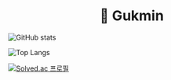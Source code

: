 <div align=center><h1>👋 Gukmin </h1></div>

![GitHub stats](https://github-readme-stats.vercel.app/api?username=Gukmin&show_icons=true&theme=radical)


![Top Langs](https://github-readme-stats.vercel.app/api/top-langs/?username=Gukmin&layout=Demon&theme=tokyonight)


[![Solved.ac 프로필](http://mazassumnida.wtf/api/generate_badge?boj=rnrwk8303)](https://solved.ac/rnrwk8303)
